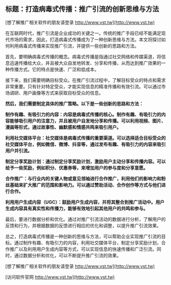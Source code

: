 ## **标题：打造病毒式传播：推广引流的创新思维与方法**

[想了解推广相关软件的朋友请登录 http://www.vst.tw](http://www.vst.tw)

在互联网时代，推广引流是企业成功的关键之一。传统的推广手段已经不能满足现代市场的需求，因此，打造病毒式传播成为了一种创新思维与方法。本文将探讨如何利用病毒式传播来实现推广引流，并提供一些创新的思路和方法。

首先，要明确病毒式传播的概念。病毒式传播是指通过社交网络和传媒渠道，将信息迅速传播给大众，并且被大众自发地转发、分享和传播，从而达到推广效果的一种传播方式。它的特点是快速、广泛和低成本。

接下来，我们需要明确目标受众。在推广引流过程中，了解目标受众的特点和需求非常重要。只有针对特定受众，才能实现信息的精准传播和有效引流。可以通过市场调研、用户画像等方式来获取目标受众的信息。

**然后，我们需要制定具体的推广策略。以下是一些创新的思路和方法：**

**制作有趣、有吸引力的内容：内容是病毒式传播的核心。制作有趣、有吸引力的内容能够吸引用户的注意力，并且被用户自发地分享和传播。可以利用视频、图片、漫画等形式，通过故事性、幽默感和情感共鸣来吸引用户。**

**利用社交媒体平台：社交媒体是病毒式传播的重要渠道。可以选择适合目标受众的社交媒体平台，例如微信、微博、抖音等，通过发布有趣、有吸引力的内容来吸引用户并引流。**

**制定分享奖励计划：通过制定分享奖励计划，激励用户主动分享和传播内容。可以给予一些奖励，例如积分、优惠券等，来增加用户的参与度和分享意愿。**

**合作推广：与行业内的关键人物或意见领袖进行合作推广，利用他们的影响力和粉丝基础来扩大推广的范围和影响力。可以通过赞助活动、合作创作等方式与他们进行合作。**

**利用用户生成内容（UGC）：鼓励用户生成内容，并将其整合到推广活动中。用户生成内容具有真实性和传播力，能够有效地引起其他用户的共鸣和参与。**

最后，要进行数据分析和优化。通过对推广引流活动的数据进行分析，了解用户的反馈和行为，并根据数据的反馈进行相应的优化和调整，以提升推广引流效果。

总之，打造病毒式传播是一种创新的思维与方法，可以帮助企业实现推广引流的目标。通过制作有趣、有吸引力的内容，利用社交媒体平台，制定分享奖励计划，合作推广以及利用用户生成内容等方式，可以实现信息的快速传播和广泛引流。同时，通过数据分析和优化，可以不断提升推广引流的效果。

[想了解推广相关软件的朋友请登录 http://www.vst.tw](http://www.vst.tw)


[访问软件官网 http://www.vst.tw](http://www.vst.tw)
